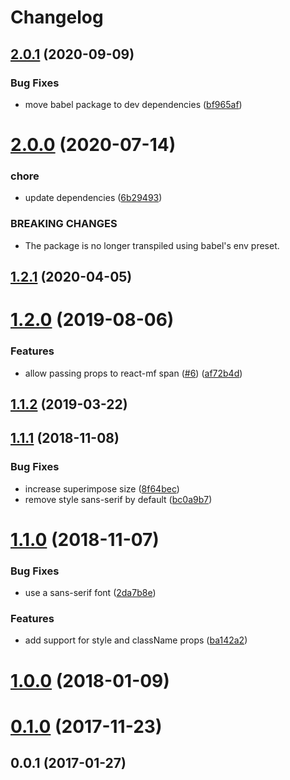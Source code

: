 # Changelog

## [2.0.1](https://github.com/zakodium/react-mf/compare/v2.0.0...v2.0.1) (2020-09-09)


### Bug Fixes

* move babel package to dev dependencies ([bf965af](https://github.com/zakodium/react-mf/commit/bf965af071b3ebc55332012a9fb3fded2c7caad1))



# [2.0.0](https://github.com/zakodium/react-mf/compare/v1.2.1...v2.0.0) (2020-07-14)


### chore

* update dependencies ([6b29493](https://github.com/zakodium/react-mf/commit/6b2949357af509ca72f1f71ffe0343df4393872d))


### BREAKING CHANGES

* The package is no longer transpiled using babel's env preset.



## [1.2.1](https://github.com/zakodium/react-mf/compare/v1.2.0...v1.2.1) (2020-04-05)



# [1.2.0](https://github.com/zakodium/react-mf/compare/v1.1.2...v1.2.0) (2019-08-06)


### Features

* allow passing props to react-mf span ([#6](https://github.com/zakodium/react-mf/issues/6)) ([af72b4d](https://github.com/zakodium/react-mf/commit/af72b4d))



## [1.1.2](https://github.com/zakodium/react-mf/compare/v1.1.1...v1.1.2) (2019-03-22)



## [1.1.1](https://github.com/zakodium/react-mf/compare/v1.1.0...v1.1.1) (2018-11-08)

### Bug Fixes

- increase superimpose size ([8f64bec](https://github.com/zakodium/react-mf/commit/8f64bec))
- remove style sans-serif by default ([bc0a9b7](https://github.com/zakodium/react-mf/commit/bc0a9b7))

# [1.1.0](https://github.com/zakodium/react-mf/compare/v1.0.0...v1.1.0) (2018-11-07)

### Bug Fixes

- use a sans-serif font ([2da7b8e](https://github.com/zakodium/react-mf/commit/2da7b8e))

### Features

- add support for style and className props ([ba142a2](https://github.com/zakodium/react-mf/commit/ba142a2))

<a name="1.0.0"></a>

# [1.0.0](https://github.com/zakodium/react-mf/compare/v0.1.0...v1.0.0) (2018-01-09)

<a name="0.1.0"></a>

# [0.1.0](https://github.com/zakodium/react-mf/compare/v0.0.1...v0.1.0) (2017-11-23)

<a name="0.0.1"></a>

## 0.0.1 (2017-01-27)
